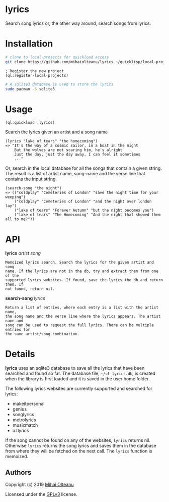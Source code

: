 # lyrics
Search song lyrics or, the other way around, search songs from lyrics.

# Installation

```bash
# clone to local-projects for quickload access
git clone https://github.com/mihaiolteanu/lyrics ~/quicklisp/local-projects/lyrics
```

```common-lisp
; Register the new project
(ql:register-local-projects)
```

```bash
# A sqlite3 database is used to store the lyrics
sudo pacman -S sqlite3 
```

# Usage

```common-lisp
(ql:quickload :lyrics)
```

Search the lyrics given an artist and a song name
```common-lisp
(lyrics "lake of tears" "the homecoming")
=> "It's the way of a cosmic sailor, in a boat in the night
    But the wolves are not scaring him, he's alright
    Just the day, just the day away, I can feel it sometimes
    ..."
```

Or, search in the local database for all the songs that contain a given string. The
result is a list of artist name, song-name and the verse line that contains the
input string.
```common-lisp
(search-song "the night")
=> (("coldplay" "Cemeteries of London" "save the night time for your weeping")
    ("coldplay" "Cemeteries of London" "and the night over london lay")
    ("lake of tears" "Forever Autumn" "but the night becomes you")
    ("lake of tears" "The Homecoming" "And the night that showed them all to me?"))
```

# API

**lyrics** _artist song_

    Memoized lyrics search. Search the lyrics for the given artist and song
    name. If the lyrics are not in the db, try and extract them from one of the
    supported lyrics websites. If found, save the lyrics the db and return them. If
    not found, return nil.
    
**search-song** _lyrics_

    Return a list of entries, where each entry is a list with the artist name,
    the song name and the verse line where the lyrics appears. The artist name and
    song can be used to request the full lyrics. There can be multiple entries for
    the same artist/song combination.

# Details
**lyrics** uses an sqlite3 database to save all the lyrics that have been searched
and found so far. The database file, `~/cl-lyrics.db`, is created when the
library is first loaded and it is saved in the user home folder.

The following lyrics websites are currently supported and searched for lyrics:
  * makeitpersonal
  * genius
  * songlyrics
  * metrolyrics
  * musixmatch
  * azlyrics

If the song cannot be found on any of the websites, `lyrics` returns nil. Otherwise
`lyrics` returns the song lyrics and saves them in the database from where they
will be fetched on the next call. The `lyrics` function is memoized.

## Authors
Copyright (c) 2019 [Mihai Olteanu](www.mihaiolteanu.me)

Licensed under the [GPLv3](https://www.gnu.org/licenses/gpl-3.0.en.html) license.
